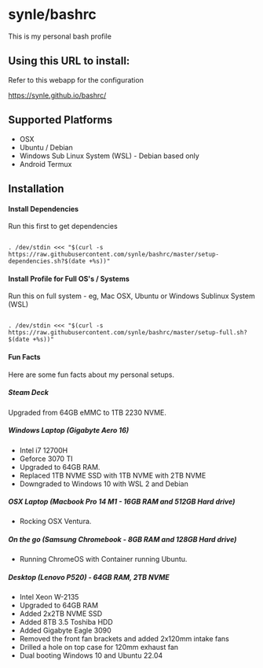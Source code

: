 # synle/bashrc

This is my personal bash profile

## Using this URL to install:

Refer to this webapp for the configuration

https://synle.github.io/bashrc/

## Supported Platforms

- OSX
- Ubuntu / Debian
- Windows Sub Linux System (WSL) - Debian based only
- Android Termux

## Installation

#### Install Dependencies

Run this first to get dependencies

```

. /dev/stdin <<< "$(curl -s https://raw.githubusercontent.com/synle/bashrc/master/setup-dependencies.sh?$(date +%s))"

```

#### Install Profile for Full OS's / Systems

Run this on full system - eg, Mac OSX, Ubuntu or Windows Sublinux System (WSL)

```

. /dev/stdin <<< "$(curl -s https://raw.githubusercontent.com/synle/bashrc/master/setup-full.sh?$(date +%s))"

```

#### Fun Facts

Here are some fun facts about my personal setups.

##### Steam Deck

Upgraded from 64GB eMMC to 1TB 2230 NVME.

##### Windows Laptop (Gigabyte Aero 16)

- Intel i7 12700H
- Geforce 3070 TI
- Upgraded to 64GB RAM.
- Replaced 1TB NVME SSD with 1TB NVME with 2TB NVME
- Downgraded to Windows 10 with WSL 2 and Debian

##### OSX Laptop (Macbook Pro 14 M1 - 16GB RAM and 512GB Hard drive)

- Rocking OSX Ventura.

##### On the go (Samsung Chromebook - 8GB RAM and 128GB Hard drive)

- Running ChromeOS with Container running Ubuntu.

##### Desktop (Lenovo P520) - 64GB RAM, 2TB NVME

- Intel Xeon W-2135
- Upgraded to 64GB RAM
- Added 2x2TB NVME SSD
- Added 8TB 3.5 Toshiba HDD
- Added Gigabyte Eagle 3090
- Removed the front fan brackets and added 2x120mm intake fans
- Drilled a hole on top case for 120mm exhaust fan
- Dual booting Windows 10 and Ubuntu 22.04
